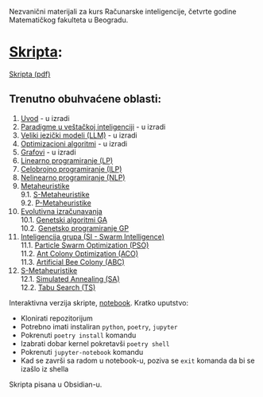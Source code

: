 Nezvanični materijali za kurs Računarske inteligencije, četvrte godine Matematičkog fakulteta u Beogradu.

# [Skripta](SkriptaRI.md):
[Skripta (pdf)](SkriptaRI.pdf)
## Trenutno obuhvaćene oblasti:
1. [Uvod](SkriptaRI.md/#1-uvod) - u izradi
2. [Paradigme u veštačkoj inteligenciji](SkriptaRI.md/#2-paradigme-u-veštačkoj-inteligenciji) - u izradi
3. [Veliki jezički modeli (LLM)](SkriptaRI.md/#3-veliki-jezički-modeli-llm) - u izradi
4. [Optimizacioni algoritmi](SkriptaRI.md/#4-optimizacioni-algoritmi) - u izradi
5. [Grafovi](SkriptaRI.md/#5-grafovi) - u izradi
6. [Linearno programiranje (LP)](SkriptaRI.md/#6-linearno-programiranje-lp)
7. [Celobrojno programiranje (ILP)](SkriptaRI.md/#7-celobrojno-programiranje-ilp)
8. [Nelinearno programiranje (NLP)](SkriptaRI.md/#8-nelinearna-programiranje-nlp)
9. [Metaheuristike](SkriptaRI.md/#9-metaheuristike)\
    9.1. [S-Metaheuristike](SkriptaRI.md/#91-trajectory-methods-s---metaheuristics)\
    9.2. [P-Metaheuristike](SkriptaRI.md/#92-population-based-p---metaheuristika)
10. [Evolutivna izračunavanja](SkriptaRI.md/#10-evolutivna-izračunavanja)\
    10.1. [Genetski algoritmi GA](SkriptaRI.md/#101-genetski-algoritmi-ga)\
    10.2. [Genetsko programiranje GP](SkriptaRI.md/#102-genetsko-programiranje-gp)
11. [Inteligencija grupa (SI - Swarm Intelligence)](SkriptaRI.md/#11-inteligencija-grupa-si---swarm-intelligence)\
	11.1. [Particle Swarm Optimization (PSO)](SkriptaRI.md/#111--particle-swarm-optimization-pso)\
	11.2. [Ant Colony Optimization (ACO)](SkriptaRI.md/#112-ant-colony-optimization-aco)\
 	11.3. [Artificial Bee Colony (ABC)](SkriptaRI.md/#113-artificial-bee-colony-abc)
12. [S-Metaheuristike](SkriptaRI.md/#12-s---metaheuristike)\
	12.1. [Simulated Annealing (SA)](SkriptaRI.md/#121-simulated-annealing-sa)\
    12.2. [Tabu Search (TS)](SkriptaRI.md/#122-tabu-search-ts)

Interaktivna verzija skripte, [notebook](notebooks/SkriptaRI.ipynb).
Kratko uputstvo:
- Klonirati repozitorijum
- Potrebno imati instaliran ```python```, ```poetry```, ```jupyter```
- Pokrenuti ```poetry install``` komandu
- Izabrati dobar kernel pokretavši ```poetry shell```
- Pokrenuti ```jupyter-notebook``` komandu
- Kad se završi sa radom u notebook-u, poziva se ```exit``` komanda da bi se izašlo iz shella

Skripta pisana u Obsidian-u.
